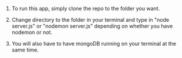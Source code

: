 1. To run this app, simply clone the repo to the folder you want.

2. Change directory to the folder in your terminal and type in "node server.js" or "nodemon server.js" depending on whether you have nodemon or not.

3. You will also have to have mongoDB running on your terminal at the same time.
